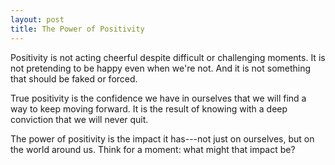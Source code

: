 ```yaml
---
layout: post
title: The Power of Positivity
---
```


Positivity is not acting cheerful despite difficult or challenging moments. It is not pretending to be happy even when we're not. And it is not something that should be faked or forced.

True positivity is the confidence we have in ourselves that we will find a way to keep moving forward. It is the result of knowing with a deep conviction that we will never quit.

The power of positivity is the impact it has---not just on ourselves, but on the world around us. Think for a moment: what might that impact be?